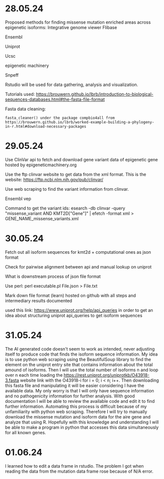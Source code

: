 # 28.05.24

Proposed methods for finding missense mutation enriched areas across epigenetic isoforms:
Integrative genome viewer
Flibase

Ensembl

Uniprot

Ucsc

epigenetic machinery

Snpeff

Rstudio will be used for data gathering, analysis and visualization.

Tutorials used:
	https://brouwern.github.io/lbrb/introduction-to-biological-sequences-databases.html#the-fasta-file-format


Fasta data cleaning:

	fasta_cleaner() under the package compbio4all from https://brouwern.github.io/lbrb/worked-example-building-a-phylogeny-in-r.html#download-necessary-packages 


# 29.05.24

Use ClinVar api to fetch and download gene variant data of epigenetic gene hosted by epigeneticmachinery.org

Use the ftp clinvar website to get data from the xml format. This is the website: ​​https://ftp.ncbi.nlm.nih.gov/pub/clinvar/ 

Use web scraping to find the variant information from clinvar.

Ensembl vep

Command to get the variant ids:
esearch -db clinvar -query "missense_variant AND KMT2D["Gene"]" | efetch -format xml > GENE_NAME_missense_variants.xml

# 30.05.24

Fetch out all isoform sequences for kmt2d + computational ones as json format

Check for pairwise alignment between api and manual lookup on uniprot

What is downstream process of json file format

Use perl: perl executable.pl File.json > File.txt

Mark down file format (learn) hosted on github with all steps and intermediary results documented

used this link:
https://www.uniprot.org/help/api_queries 
in order to get an idea about structuring uniprot api_queries to get isoform sequences

# 31.05.24

The AI generated code doesn't seem to work as intended, never adjusting itself to produce code that finds the isoform sequence information.
My idea is to use python web scraping using the BeautifulSoup library to find the element on the uniprot entry site that contains information about the total amound of isoforms.
Then I will use the total number of isoforms n and loop over n each time loading the https://rest.uniprot.org/uniprotkb/O43918-3.fasta website link with the O43918-i for i = 0; i < n; i++. Then downloading this fasta file and manipulating it will be easier considering I have the available data.
My only worry is that I will only have sequence information and no pathogenicity information for further analysis.
With good documentation I will be able to review the available code and edit it to find further information.
Automating this process is difficult because of my unfamiliarity with python web scraping. Therefore I will try to manually download the missense mutation and isoform data for the aire gene and analyze that using R.
Hopefully with this knowledge and understanding I will be able to make a program in python that accesses this data simultaneously for all known genes.

# 01.06.24

I learned how to edit a data frame in rstudio. The problem I got when reading the data from the mutation data frame rose because of N/A error.
